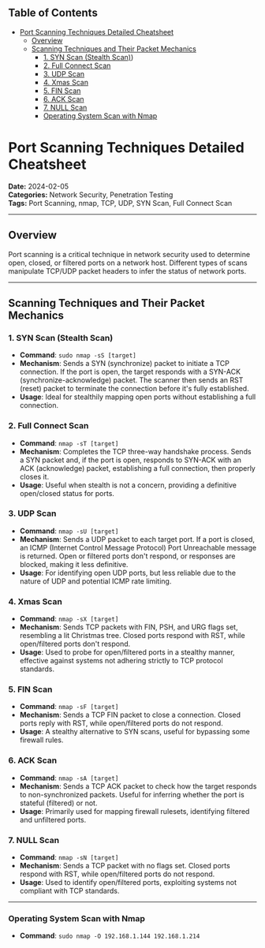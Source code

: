 ## Table of Contents

- [Port Scanning Techniques Detailed Cheatsheet](#port\scanning\techniques\detailed\cheatsheet)
  - [Overview](#Overview)
  - [Scanning Techniques and Their Packet Mechanics](#Scanning\Techniques\and\Their\Packet\Mechanics)
    - [1. SYN Scan (Stealth Scan)](#1.\SYN\Scan\(Stealth\Scan))
    - [2. Full Connect Scan](#2.\Full\Connect\Scan)
    - [3. UDP Scan](#3.\UDP\Scan)
    - [4. Xmas Scan](#4.\Xmas\Scan)
    - [5. FIN Scan](#5.\FIN\Scan)
    - [6. ACK Scan](#6.\ACK\Scan)
    - [7. NULL Scan](#7.\NULL\Scan)
    - [Operating System Scan with Nmap](#Operating\System\Scan\with\Nmap)

# Port Scanning Techniques Detailed Cheatsheet

**Date:** 2024-02-05  
**Categories:** Network Security, Penetration Testing  
**Tags:** Port Scanning, nmap, TCP, UDP, SYN Scan, Full Connect Scan  

---
## Overview
Port scanning is a critical technique in network security used to determine open, closed, or filtered ports on a network host. Different types of scans manipulate TCP/UDP packet headers to infer the status of network ports.

---
## Scanning Techniques and Their Packet Mechanics

### 1. SYN Scan (Stealth Scan)
- **Command**: `sudo nmap -sS [target]`
- **Mechanism**: Sends a SYN (synchronize) packet to initiate a TCP connection. If the port is open, the target responds with a SYN-ACK (synchronize-acknowledge) packet. The scanner then sends an RST (reset) packet to terminate the connection before it's fully established.
- **Usage**: Ideal for stealthily mapping open ports without establishing a full connection.
### 2. Full Connect Scan
- **Command**: `nmap -sT [target]`
- **Mechanism**: Completes the TCP three-way handshake process. Sends a SYN packet and, if the port is open, responds to SYN-ACK with an ACK (acknowledge) packet, establishing a full connection, then properly closes it.
- **Usage**: Useful when stealth is not a concern, providing a definitive open/closed status for ports.
### 3. UDP Scan
- **Command**: `nmap -sU [target]`
- **Mechanism**: Sends a UDP packet to each target port. If a port is closed, an ICMP (Internet Control Message Protocol) Port Unreachable message is returned. Open or filtered ports don't respond, or responses are blocked, making it less definitive.
- **Usage**: For identifying open UDP ports, but less reliable due to the nature of UDP and potential ICMP rate limiting.
### 4. Xmas Scan
- **Command**: `nmap -sX [target]`
- **Mechanism**: Sends TCP packets with FIN, PSH, and URG flags set, resembling a lit Christmas tree. Closed ports respond with RST, while open/filtered ports don't respond.
- **Usage**: Used to probe for open/filtered ports in a stealthy manner, effective against systems not adhering strictly to TCP protocol standards.
### 5. FIN Scan
- **Command**: `nmap -sF [target]`
- **Mechanism**: Sends a TCP FIN packet to close a connection. Closed ports reply with RST, while open/filtered ports do not respond.
- **Usage**: A stealthy alternative to SYN scans, useful for bypassing some firewall rules.
### 6. ACK Scan
- **Command**: `nmap -sA [target]`
- **Mechanism**: Sends a TCP ACK packet to check how the target responds to non-synchronized packets. Useful for inferring whether the port is stateful (filtered) or not.
- **Usage**: Primarily used for mapping firewall rulesets, identifying filtered and unfiltered ports.
### 7. NULL Scan
- **Command**: `nmap -sN [target]`
- **Mechanism**: Sends a TCP packet with no flags set. Closed ports respond with RST, while open/filtered ports do not respond.
- **Usage**: Used to identify open/filtered ports, exploiting systems not compliant with TCP standards.
---
###  Operating System Scan with Nmap
  - **Command**: `sudo nmap -O 192.168.1.144 192.168.1.214`





